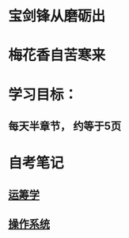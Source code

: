 # 宝剑锋从磨砺出
# 梅花香自苦寒来

# 学习目标：
## 每天半章节， 约等于5页

# 自考笔记

## [运筹学](02375-运筹学基础/README.md)
## [操作系统](02323-操作系统/README.md)

